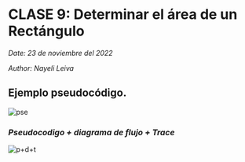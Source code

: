# CLASE 9: Determinar el área de un Rectángulo 
*Date:* *23 de noviembre del 2022*

*Author:* *Nayeli Leiva*

## Ejemplo pseudocódigo.
![pse](pse.png)
### ***Pseudocodigo + diagrama de flujo + Trace***
![p+d+t](df.png)
